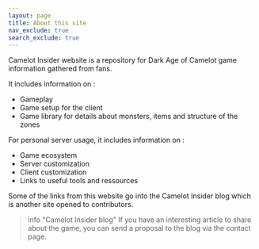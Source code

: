 ```yaml
---
layout: page
title: About this site
nav_exclude: true
search_exclude: true
---
```


Camelot Insider website is a repository for Dark Age of Camelot game information gathered from fans.

It includes information on :
- Gameplay
- Game setup for the client 
- Game library for details about monsters, items and structure of the zones

For personal server usage, it includes information on : 
- Game ecosystem
- Server customization
- Client customization 
- Links to useful tools and ressources

Some of the links from this website go into the Camelot Insider blog which is another site opened to contributors.
 
 
> info "Camelot Insider blog"
> If you have an interesting article to share about the game, you can send a proposal to the blog via the contact page.



